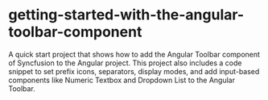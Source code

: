 # getting-started-with-the-angular-toolbar-component
A quick start project that shows how to add the Angular Toolbar component of Syncfusion to the Angular project. This project also includes a code snippet to set prefix icons, separators, display modes, and add input-based components like Numeric Textbox and Dropdown List to the Angular Toolbar.
